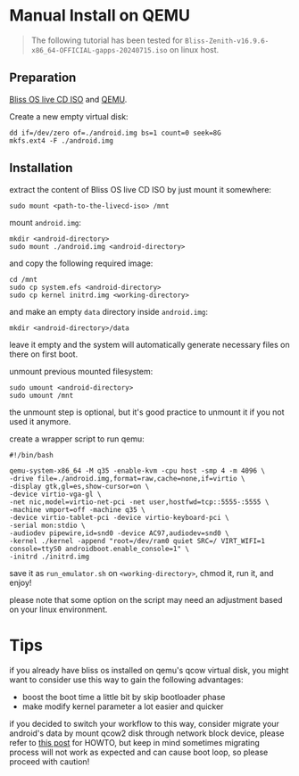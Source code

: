 # Manual Install on QEMU

> The following tutorial has been tested for `Bliss-Zenith-v16.9.6-x86_64-OFFICIAL-gapps-20240715.iso` on linux host.

## Preparation

[Bliss OS live CD ISO](https://blissos.org/index.html#download) and [QEMU](https://www.qemu.org/download).

Create a new empty virtual disk:

```
dd if=/dev/zero of=./android.img bs=1 count=0 seek=8G
mkfs.ext4 -F ./android.img
```

## Installation

extract the content of Bliss OS live CD ISO by just mount it somewhere:

```
sudo mount <path-to-the-livecd-iso> /mnt
```

mount `android.img`:

```
mkdir <android-directory>
sudo mount ./android.img <android-directory>
```

and copy the following required image:

```
cd /mnt
sudo cp system.efs <android-directory>
sudo cp kernel initrd.img <working-directory>
```

and make an empty `data` directory inside `android.img`:

```
mkdir <android-directory>/data
```

leave it empty and the system will automatically generate necessary files on there on first boot.

unmount previous mounted filesystem:
```
sudo umount <android-directory>
sudo umount /mnt
```

the unmount step is optional, but it's good practice to unmount it if you not used it anymore.

create a wrapper script to run qemu:

```
#!/bin/bash

qemu-system-x86_64 -M q35 -enable-kvm -cpu host -smp 4 -m 4096 \
-drive file=./android.img,format=raw,cache=none,if=virtio \
-display gtk,gl=es,show-cursor=on \
-device virtio-vga-gl \
-net nic,model=virtio-net-pci -net user,hostfwd=tcp::5555-:5555 \
-machine vmport=off -machine q35 \
-device virtio-tablet-pci -device virtio-keyboard-pci \
-serial mon:stdio \
-audiodev pipewire,id=snd0 -device AC97,audiodev=snd0 \
-kernel ./kernel -append "root=/dev/ram0 quiet SRC=/ VIRT_WIFI=1 console=ttyS0 androidboot.enable_console=1" \
-initrd ./initrd.img
```

save it as `run_emulator.sh` on `<working-directory>`, chmod it, run it, and enjoy!

please note that some option on the script may need an adjustment based on your linux environment.

# Tips

if you already have bliss os installed on qemu's qcow virtual disk, you might want to consider use this way to gain the following advantages:
- boost the boot time a little bit by skip bootloader phase
- make modify kernel parameter a lot easier and quicker

if you decided to switch your workflow to this way, consider migrate your android's data by mount qcow2 disk through network block device, please refer to [this post](https://unix.stackexchange.com/questions/268460/how-to-mount-qcow2-image) for HOWTO, but keep in mind sometimes migrating process will not work as expected and can cause boot loop, so please proceed with caution!

